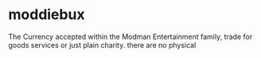 # moddiebux
The Currency accepted within the Modman Entertainment family, trade for goods services or just plain charity. there are no physical
